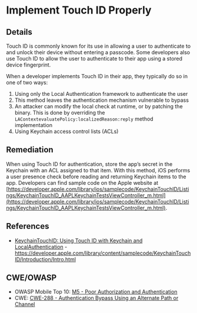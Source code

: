 # Implement Touch ID Properly

## Details 

Touch ID is commonly known for its use in allowing a user to authenticate to and unlock their device without entering a passcode. Some developers also use Touch ID to allow the user to authenticate to their app using a stored device fingerprint.

When a developer implements Touch ID in their app, they typically do so in one of two ways:

1. Using only the Local Authentication framework to authenticate the user
  1. This method leaves the authentication mechanism vulnerable to bypass
  2. An attacker can modify the local check at runtime, or by patching the binary. This is done by overriding the `LAContextevaluatePolicy:localizedReason:reply` method implementation
2. Using Keychain access control lists (ACLs)

## Remediation

When using Touch ID for authentication, store the app’s secret in the Keychain with an ACL assigned to that item. With this method, iOS performs a user presence check before reading and returning Keychain items to the app. Developers can find sample code on the Apple website at [https://developer.apple.com/library/ios/samplecode/KeychainTouchID/Listings/KeychainTouchID_AAPLKeychainTestsViewController_m.html](https://developer.apple.com/library/ios/samplecode/KeychainTouchID/Listings/KeychainTouchID_AAPLKeychainTestsViewController_m.html).

## References

 * [KeychainTouchID: Using Touch ID with Keychain and LocalAuthentication](https://developer.apple.com/library/content/samplecode/KeychainTouchID/Introduction/Intro.html) - https://developer.apple.com/library/content/samplecode/KeychainTouchID/Introduction/Intro.html
 
## CWE/OWASP 

 * OWASP Mobile Top 10: [M5 - Poor Authorization and Authentication](https://www.owasp.org/index.php/Mobile_Top_10_2014-M5)
 * CWE: [CWE-288 - Authentication Bypass Using an Alternate Path or Channel](http://cwe.mitre.org/data/definitions/288.html)
